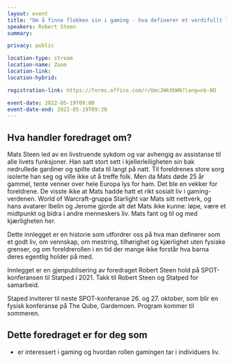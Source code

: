 ```yaml
---
layout: event
title: "Om å finne flokken sin i gaming - hva definerer et verdifullt liv?"
speakers: Robert Steen
summary: 

privacy: public

location-type: stream
location-name: Zoom
location-link:
location-hybrid:

registration-link: https://forms.office.com/r/UmcJWkXbWN?lang=nb-NO

event-date: 2022-05-19T09:00
event-date-end: 2022-05-19T09:30
---
```

## Hva handler foredraget om?
Mats Steen led av en livstruende sykdom og var avhengig av assistanse til alle livets funksjoner. Han satt stort sett i kjellerleiligheten sin bak nedrullede gardiner og spilte data til langt på natt. Til foreldrenes store sorg isolerte han seg og ville ikke ut å treffe folk. Men da Mats døde 25 år gammel, tente venner over hele Europa lys for ham. Det ble en vekker for foreldrene. De visste ikke at Mats hadde hatt et rikt sosialt liv i gaming-verdenen. World of Warcraft-gruppa Starlight var Mats sitt nettverk, og hans avatarer Ibelin og Jerome gjorde alt det Mats ikke kunne: løpe, være et midtpunkt og bidra i andre menneskers liv. Mats fant og til og med kjærligheten her.

Dette innlegget er en historie som utfordrer oss på hva man definerer som et godt liv, om vennskap, om mestring, tilhørighet og kjærlighet uten fysiske grenser, og om foreldrerollen i en tid der mange ikke forstår hva barna deres egentlig holder på med.

Innlegget er en gjenpublisering av foredraget Robert Steen hold på SPOT-konferansen til Statped i 2021. Takk til Robert Steen og Statped for samarbeid.

Staped inviterer til neste SPOT-konferanse 26. og 27. oktober, som blir en fysisk konferanse på The Qube, Gardemoen. Program kommer til sommeren.

## Dette foredraget er for deg som
- er interessert i gaming og hvordan rollen gamingen tar i individuers liv.
